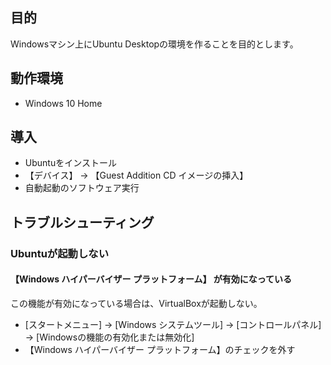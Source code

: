 ## 目的

Windowsマシン上にUbuntu Desktopの環境を作ることを目的とします。

## 動作環境

- Windows 10 Home

## 導入

- Ubuntuをインストール
- 【デバイス】 -> 【Guest Addition CD イメージの挿入】
- 自動起動のソフトウェア実行


## トラブルシューティング

### Ubuntuが起動しない

#### 【Windows ハイパーバイザー プラットフォーム】 が有効になっている

この機能が有効になっている場合は、VirtualBoxが起動しない。

- [スタートメニュー] -> [Windows システムツール] -> [コントロールパネル] -> [Windowsの機能の有効化または無効化]
- 【Windows ハイパーバイザー プラットフォーム】のチェックを外す
